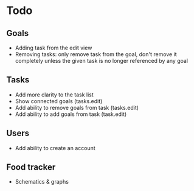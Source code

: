 # Todo

## Goals

- Adding task from the edit view
- Removing tasks: only remove task from the goal, don't remove it completely 
    unless the given task is no longer referenced by any goal

## Tasks

- Add more clarity to the task list
- Show connected goals (tasks.edit)
- Add ability to remove goals from task (tasks.edit)
- Add ability to add goals from task (task.edit)


## Users

- Add ability to create an account


## Food tracker

- Schematics & graphs